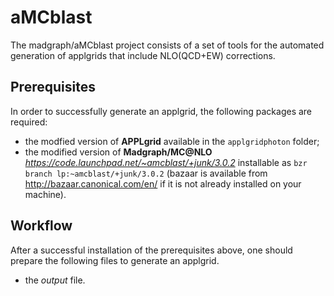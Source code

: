 # aMCblast
The madgraph/aMCblast project consists of a set of tools for the automated
generation of applgrids that include NLO(QCD+EW) corrections.

## Prerequisites
In order to successfully generate an applgrid, the following packages are
required:

* the modfied version of **APPLgrid** available in the `applgridphoton` folder;
* the modified version of **Madgraph/MC@NLO** *https://code.launchpad.net/~amcblast/+junk/3.0.2* installable as 
`bzr branch lp:~amcblast/+junk/3.0.2` 
(bazaar is available from http://bazaar.canonical.com/en/ if it is not already 
installed on your machine).

## Workflow
After a successful installation of the prerequisites above, one should prepare
the following files to generate an applgrid.

* the *output* file.